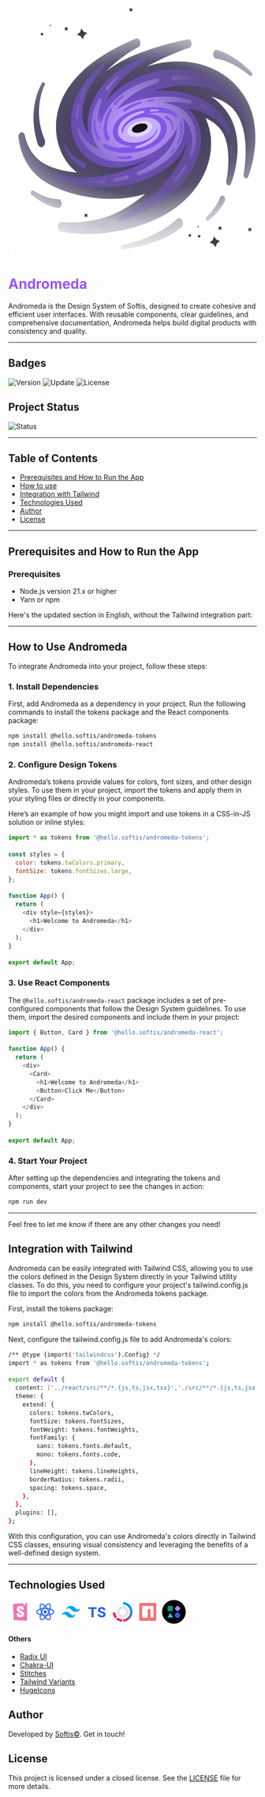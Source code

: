 <div align="center">
  <img src="./public/logo.svg" width="500px" height="500px" />
</div>

# <span style="color: #9956F6;">Andromeda</span>

Andromeda is the Design System of Softis, designed to create cohesive and efficient user interfaces. With reusable components, clear guidelines, and comprehensive documentation, Andromeda helps build digital products with consistency and quality.

---

## Badges

![Version](https://img.shields.io/badge/Version-2.0.0-black?style=for-the-badge&logo=version&logoColor=white&color=black&labelColor=black&label=Version)
![Update](https://img.shields.io/badge/Update-July%202024-black?style=for-the-badge&logo=github&logoColor=white&color=black&labelColor=black&label=Update)
![License](https://img.shields.io/badge/License-Commercial-black?style=for-the-badge&logo=license&logoColor=white&color=black&labelColor=black&label=License)

## Project Status

![Status](https://img.shields.io/badge/Status-In%20Development-black?style=for-the-badge&logo=github&logoColor=white&color=black&labelColor=black&label=Status)

---

## Table of Contents

- [Prerequisites and How to Run the App](#prerequisites-and-how-to-run-the-app)
- [How to use](#how-to-use-andromeda)
- [Integration with Tailwind](#integration-with-tailwind)
- [Technologies Used](#technologies-used)
- [Author](#author)
- [License](#license)

---

## Prerequisites and How to Run the App

### Prerequisites

- Node.js version 21.x or higher
- Yarn or npm

Here's the updated section in English, without the Tailwind integration part:

---

## How to Use Andromeda

To integrate Andromeda into your project, follow these steps:

### 1. Install Dependencies

First, add Andromeda as a dependency in your project. Run the following commands to install the tokens package and the React components package:

```bash
npm install @hello.softis/andromeda-tokens
npm install @hello.softis/andromeda-react
```

### 2. Configure Design Tokens

Andromeda’s tokens provide values for colors, font sizes, and other design styles. To use them in your project, import the tokens and apply them in your styling files or directly in your components.

Here’s an example of how you might import and use tokens in a CSS-in-JS solution or inline styles:

```javascript
import * as tokens from '@hello.softis/andromeda-tokens';

const styles = {
  color: tokens.twColors.primary,
  fontSize: tokens.fontSizes.large,
};

function App() {
  return (
    <div style={styles}>
      <h1>Welcome to Andromeda</h1>
    </div>
  );
}

export default App;
```

### 3. Use React Components

The `@hello.softis/andromeda-react` package includes a set of pre-configured components that follow the Design System guidelines. To use them, import the desired components and include them in your project:

```javascript
import { Button, Card } from '@hello.softis/andromeda-react';

function App() {
  return (
    <div>
      <Card>
        <h1>Welcome to Andromeda</h1>
        <Button>Click Me</Button>
      </Card>
    </div>
  );
}

export default App;
```

### 4. Start Your Project

After setting up the dependencies and integrating the tokens and components, start your project to see the changes in action:

```bash
npm run dev
```

---

Feel free to let me know if there are any other changes you need!

## Integration with Tailwind

Andromeda can be easily integrated with Tailwind CSS, allowing you to use the colors defined in the Design System directly in your Tailwind utility classes. To do this, you need to configure your project's tailwind.config.js file to import the colors from the Andromeda tokens package.

First, install the tokens package:

```bash
npm install @hello.softis/andromeda-tokens
```

Next, configure the tailwind.config.js file to add Andromeda's colors:

```bash
/** @type {import('tailwindcss').Config} */
import * as tokens from '@hello.softis/andromeda-tokens';

export default {
  content: ['../react/src/**/*.{js,ts,jsx,tsx}','./src/**/*.{js,ts,jsx,tsx,mdx}'],
  theme: {
    extend: {
      colors: tokens.twColors,
      fontSize: tokens.fontSizes,
      fontWeight: tokens.fontWeights,
      fontFamily: {
        sans: tokens.fonts.default,
        mono: tokens.fonts.code,
      },
      lineHeight: tokens.lineHeights,
      borderRadius: tokens.radii,
      spacing: tokens.space,
    },
  },
  plugins: [],
};
```

With this configuration, you can use Andromeda's colors directly in Tailwind CSS classes, ensuring visual consistency and leveraging the benefits of a well-defined design system.

---

## Technologies Used

![Storybook](./public/readme/languages/storybook.svg "Storybook")
![React](./public/readme/languages/react-ts.svg "React")
![Tailwind](./public/readme/languages/tailwind.svg "Tailwind CSS")
![TypeScript](./public/readme/languages/typescript.svg "TypeScript")
![Turborepo](./public/readme/languages/turborepo.svg "Turborepo")
![npm](./public/readme/languages/npm.svg "npm")
![others](./public/readme/languages/symbols.svg "Others")

#### Others
- [Radix UI](https://radix-ui.com/ "Radix")
- [Chakra-UI](https://chakra-ui.com/ "Chakra")
- [Stitches](https://stitches.dev/ "Stitches")
- [Tailwind Variants](https://www.tailwind-variants.org/ "Tailwind Variants")
- [HugeIcons](https://hugeicons.com/ "HugeIcons")

## Author

Developed by [Softis©](https://github.com/hello-softis). Get in touch!

## License

This project is licensed under a closed license. See the [LICENSE](LICENSE.md) file for more details.
